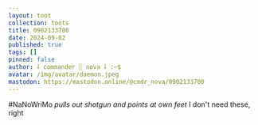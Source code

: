 ```yaml
---
layout: toot
collection: toots
title: 0902133700
date: 2024-09-02
published: true
tags: []
pinned: false
author: ⸸ commander ░ nova ⸸ :~$
avatar: /img/avatar/daemon.jpeg
mastodon: https://mastodon.online/@cmdr_nova/0902133700
---
```


#NaNoWriMo *pulls out shotgun and points at own feet* I don't need these, right
